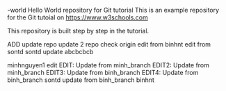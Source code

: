 
-world
Hello World repository for Git tutorial
This is an example repository for the Git tutoial on https://www.w3schools.com

This repository is built step by step in the tutorial.

ADD update repo
update 2
repo
check
origin
edit from binhnt
edit from sontd
sontd update
abcbcbcb


minhnguyen1 edit
EDIT: Update from minh_branch
EDIT2: Update from minh_branch
EDIT3: Update from binh_branch
EDIT4: Update from binh_branch
sontd update from binh_branch
binhnt
